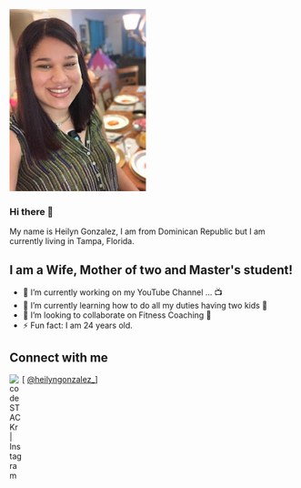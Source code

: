 ![Github](https://github.com/Heilyn96/Heilyn96/blob/main/imagenes/me.jpg)

### Hi there 👋

My name is Heilyn Gonzalez, I am from Dominican Republic but I am currently living in Tampa, Florida. 

## I am a Wife, Mother of two and Master's student!
- 🔭 I’m currently working on my YouTube Channel ... 📺 
- 🌱 I’m currently learning how to do all my duties having two kids 🤣
- 👯 I’m looking to collaborate on Fitness Coaching 💪 
- ⚡ Fun fact: I am 24 years old. 

## Connect with me

[<img align="left" alt="codeSTACKr | Instagram" width="22px" src="https://cdn.jsdelivr.net/npm/simple-icons@v3/icons/instagram.svg" /> [ @heilyngonzalez_](https://www.instagram.com/heilyngonzalez_/)]







